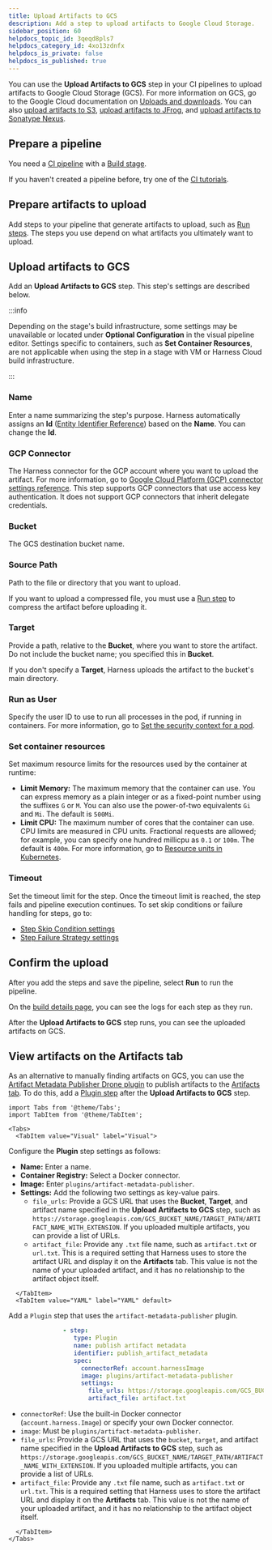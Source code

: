 ```yaml
---
title: Upload Artifacts to GCS
description: Add a step to upload artifacts to Google Cloud Storage.
sidebar_position: 60
helpdocs_topic_id: 3qeqd8pls7
helpdocs_category_id: 4xo13zdnfx
helpdocs_is_private: false
helpdocs_is_published: true
---
```


You can use the **Upload Artifacts to GCS** step in your CI pipelines to upload artifacts to Google Cloud Storage (GCS). For more information on GCS, go to the Google Cloud documentation on [Uploads and downloads](https://cloud.google.com/storage/docs/uploads-downloads). You can also [upload artifacts to S3](./upload-artifacts-to-s-3-step-settings.md), [upload artifacts to JFrog](./upload-artifacts-to-jfrog.md), and [upload artifacts to Sonatype Nexus](./upload-artifacts-to-sonatype-nexus.md).

## Prepare a pipeline

You need a [CI pipeline](../prep-ci-pipeline-components.md) with a [Build stage](../set-up-build-infrastructure/ci-stage-settings.md).

If you haven't created a pipeline before, try one of the [CI tutorials](../../ci-quickstarts/ci-pipeline-quickstart.md).

## Prepare artifacts to upload

Add steps to your pipeline that generate artifacts to upload, such as [Run steps](../run-ci-scripts/run-step-settings.md). The steps you use depend on what artifacts you ultimately want to upload.

## Upload artifacts to GCS

Add an **Upload Artifacts to GCS** step. This step's settings are described below.

:::info

Depending on the stage's build infrastructure, some settings may be unavailable or located under **Optional Configuration** in the visual pipeline editor. Settings specific to containers, such as **Set Container Resources**, are not applicable when using the step in a stage with VM or Harness Cloud build infrastructure.

:::

### Name

Enter a name summarizing the step's purpose. Harness automatically assigns an **Id** ([Entity Identifier Reference](../../../platform/20_References/entity-identifier-reference.md)) based on the **Name**. You can change the **Id**.

### GCP Connector

The Harness connector for the GCP account where you want to upload the artifact. For more information, go to [Google Cloud Platform (GCP) connector settings reference](/docs/platform/Connectors/Cloud-providers/ref-cloud-providers/gcs-connector-settings-reference). This step supports GCP connectors that use access key authentication. It does not support GCP connectors that inherit delegate credentials.

### Bucket

The GCS destination bucket name.

### Source Path

Path to the file or directory that you want to upload.

If you want to upload a compressed file, you must use a [Run step](../run-ci-scripts/run-step-settings.md) to compress the artifact before uploading it.

### Target

Provide a path, relative to the **Bucket**, where you want to store the artifact. Do not include the bucket name; you specified this in **Bucket**.

If you don't specify a **Target**, Harness uploads the artifact to the bucket's main directory.

### Run as User

Specify the user ID to use to run all processes in the pod, if running in containers. For more information, go to [Set the security context for a pod](https://kubernetes.io/docs/tasks/configure-pod-container/security-context/#set-the-security-context-for-a-pod).

### Set container resources

Set maximum resource limits for the resources used by the container at runtime:

* **Limit Memory:** The maximum memory that the container can use. You can express memory as a plain integer or as a fixed-point number using the suffixes `G` or `M`. You can also use the power-of-two equivalents `Gi` and `Mi`. The default is `500Mi`.
* **Limit CPU:** The maximum number of cores that the container can use. CPU limits are measured in CPU units. Fractional requests are allowed; for example, you can specify one hundred millicpu as `0.1` or `100m`. The default is `400m`. For more information, go to [Resource units in Kubernetes](https://kubernetes.io/docs/concepts/configuration/manage-resources-containers/#resource-units-in-kubernetes).

### Timeout

Set the timeout limit for the step. Once the timeout limit is reached, the step fails and pipeline execution continues. To set skip conditions or failure handling for steps, go to:

* [Step Skip Condition settings](../../../platform/8_Pipelines/w_pipeline-steps-reference/step-skip-condition-settings.md)
* [Step Failure Strategy settings](../../../platform/8_Pipelines/w_pipeline-steps-reference/step-failure-strategy-settings.md)

## Confirm the upload

After you add the steps and save the pipeline, select **Run** to run the pipeline.

On the [build details page](../viewing-builds.md), you can see the logs for each step as they run.

After the **Upload Artifacts to GCS** step runs, you can see the uploaded artifacts on GCS.

## View artifacts on the Artifacts tab

As an alternative to manually finding artifacts on GCS, you can use the [Artifact Metadata Publisher Drone plugin](https://github.com/drone-plugins/artifact-metadata-publisher) to publish artifacts to the [Artifacts tab](../viewing-builds.md). To do this, add a [Plugin step](../use-drone-plugins/plugin-step-settings-reference.md) after the **Upload Artifacts to GCS** step.

```mdx-code-block
import Tabs from '@theme/Tabs';
import TabItem from '@theme/TabItem';
```
```mdx-code-block
<Tabs>
  <TabItem value="Visual" label="Visual">
```

Configure the **Plugin** step settings as follows:

* **Name:** Enter a name.
* **Container Registry:** Select a Docker connector.
* **Image:** Enter `plugins/artifact-metadata-publisher`.
* **Settings:** Add the following two settings as key-value pairs.
  * `file_urls`: Provide a GCS URL that uses the **Bucket**, **Target**, and artifact name specified in the **Upload Artifacts to GCS** step, such as `https://storage.googleapis.com/GCS_BUCKET_NAME/TARGET_PATH/ARTIFACT_NAME_WITH_EXTENSION`. If you uploaded multiple artifacts, you can provide a list of URLs.
  * `artifact_file`: Provide any `.txt` file name, such as `artifact.txt` or `url.txt`. This is a required setting that Harness uses to store the artifact URL and display it on the **Artifacts** tab. This value is not the name of your uploaded artifact, and it has no relationship to the artifact object itself.

```mdx-code-block
  </TabItem>
  <TabItem value="YAML" label="YAML" default>
```

Add a `Plugin` step that uses the `artifact-metadata-publisher` plugin.

```yaml
               - step:
                  type: Plugin
                  name: publish artifact metadata
                  identifier: publish_artifact_metadata
                  spec:
                    connectorRef: account.harnessImage
                    image: plugins/artifact-metadata-publisher
                    settings:
                      file_urls: https://storage.googleapis.com/GCS_BUCKET_NAME/TARGET_PATH/ARTIFACT_NAME_WITH_EXTENSION
                      artifact_file: artifact.txt
```

* `connectorRef`: Use the built-in Docker connector (`account.harness.Image`) or specify your own Docker connector.
* `image`: Must be `plugins/artifact-metadata-publisher`.
* `file_urls`: Provide a GCS URL that uses the `bucket`, `target`, and artifact name specified in the **Upload Artifacts to GCS** step, such as `https://storage.googleapis.com/GCS_BUCKET_NAME/TARGET_PATH/ARTIFACT_NAME_WITH_EXTENSION`. If you uploaded multiple artifacts, you can provide a list of URLs.
* `artifact_file`: Provide any `.txt` file name, such as `artifact.txt` or `url.txt`. This is a required setting that Harness uses to store the artifact URL and display it on the **Artifacts** tab. This value is not the name of your uploaded artifact, and it has no relationship to the artifact object itself.

```mdx-code-block
  </TabItem>
</Tabs>
```
